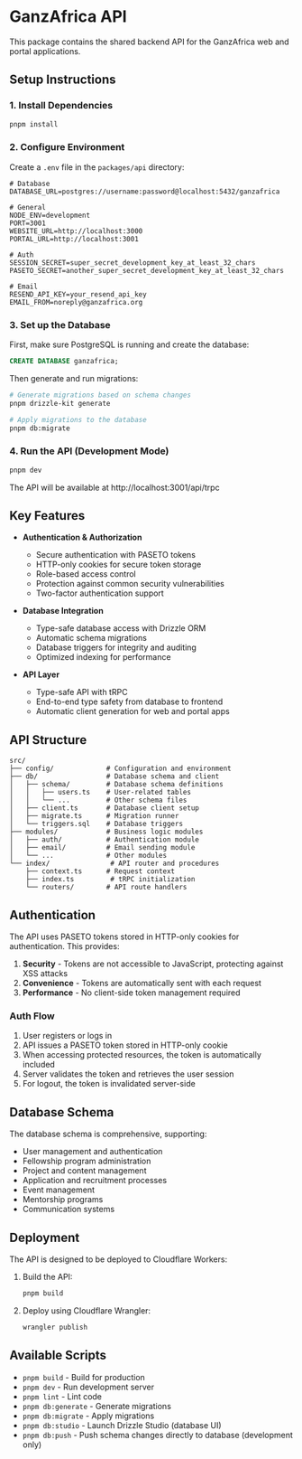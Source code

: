 # GanzAfrica API

This package contains the shared backend API for the GanzAfrica web and portal applications.

## Setup Instructions

### 1. Install Dependencies

```bash
pnpm install
```

### 2. Configure Environment

Create a `.env` file in the `packages/api` directory:

```env
# Database
DATABASE_URL=postgres://username:password@localhost:5432/ganzafrica

# General
NODE_ENV=development
PORT=3001
WEBSITE_URL=http://localhost:3000
PORTAL_URL=http://localhost:3001

# Auth
SESSION_SECRET=super_secret_development_key_at_least_32_chars
PASETO_SECRET=another_super_secret_development_key_at_least_32_chars

# Email
RESEND_API_KEY=your_resend_api_key
EMAIL_FROM=noreply@ganzafrica.org
```

### 3. Set up the Database

First, make sure PostgreSQL is running and create the database:

```sql
CREATE DATABASE ganzafrica;
```

Then generate and run migrations:

```bash
# Generate migrations based on schema changes
pnpm drizzle-kit generate

# Apply migrations to the database
pnpm db:migrate
```

### 4. Run the API (Development Mode)

```bash
pnpm dev
```

The API will be available at http://localhost:3001/api/trpc

## Key Features

- **Authentication & Authorization**

  - Secure authentication with PASETO tokens
  - HTTP-only cookies for secure token storage
  - Role-based access control
  - Protection against common security vulnerabilities
  - Two-factor authentication support

- **Database Integration**

  - Type-safe database access with Drizzle ORM
  - Automatic schema migrations
  - Database triggers for integrity and auditing
  - Optimized indexing for performance

- **API Layer**
  - Type-safe API with tRPC
  - End-to-end type safety from database to frontend
  - Automatic client generation for web and portal apps

## API Structure

```
src/
├── config/             # Configuration and environment
├── db/                 # Database schema and client
│   ├── schema/         # Database schema definitions
│   │   ├── users.ts    # User-related tables
│   │   └── ...         # Other schema files
│   ├── client.ts       # Database client setup
│   ├── migrate.ts      # Migration runner
│   └── triggers.sql    # Database triggers
├── modules/            # Business logic modules
│   ├── auth/           # Authentication module
│   ├── email/          # Email sending module
│   └── ...             # Other modules
└── index/               # API router and procedures
    ├── context.ts      # Request context
    ├── index.ts         # tRPC initialization
    └── routers/        # API route handlers
```

## Authentication

The API uses PASETO tokens stored in HTTP-only cookies for authentication. This provides:

1. **Security** - Tokens are not accessible to JavaScript, protecting against XSS attacks
2. **Convenience** - Tokens are automatically sent with each request
3. **Performance** - No client-side token management required

### Auth Flow

1. User registers or logs in
2. API issues a PASETO token stored in HTTP-only cookie
3. When accessing protected resources, the token is automatically included
4. Server validates the token and retrieves the user session
5. For logout, the token is invalidated server-side

## Database Schema

The database schema is comprehensive, supporting:

- User management and authentication
- Fellowship program administration
- Project and content management
- Application and recruitment processes
- Event management
- Mentorship programs
- Communication systems

## Deployment

The API is designed to be deployed to Cloudflare Workers:

1. Build the API:

   ```bash
   pnpm build
   ```

2. Deploy using Cloudflare Wrangler:
   ```bash
   wrangler publish
   ```

## Available Scripts

- `pnpm build` - Build for production
- `pnpm dev` - Run development server
- `pnpm lint` - Lint code
- `pnpm db:generate` - Generate migrations
- `pnpm db:migrate` - Apply migrations
- `pnpm db:studio` - Launch Drizzle Studio (database UI)
- `pnpm db:push` - Push schema changes directly to database (development only)
